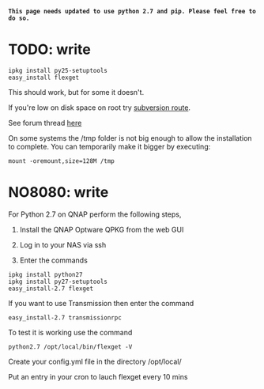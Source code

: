 **`This page needs updated to use python 2.7 and pip. Please feel free to do so.`**
# TODO: write
```
ipkg install py25-setuptools
easy_install flexget
```

This should work, but for some it doesn't.

If you're low on disk space on root try [subversion route](/Subversion).

See forum thread [here](http://forum.qnap.com/viewtopic.php?f=16&t=24864)

On some systems the /tmp folder is not big enough to allow the installation to complete. You can temporarily make it bigger by executing:
```
mount -oremount,size=128M /tmp
```

# NO8080: write
For Python 2.7 on QNAP perform the following steps,

1) Install the QNAP Optware QPKG from the web GUI

2) Log in to your NAS via ssh

3) Enter the commands

```
ipkg install python27
ipkg install py27-setuptools
easy_install-2.7 flexget
```

If you want to use Transmission then enter the command
```
easy_install-2.7 transmissionrpc
```

To test it is working use the command
```
python2.7 /opt/local/bin/flexget -V
```

Create your config.yml file in the directory /opt/local/

Put an entry in your cron to lauch flexget every 10 mins
